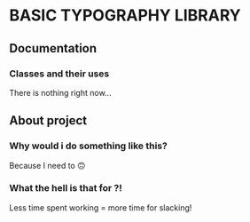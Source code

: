 # BASIC TYPOGRAPHY LIBRARY

## Documentation

### Classes and their uses
There is nothing right now...



## About project

### Why would i do something like this?
Because I need to 🙃

### What the hell is that for ?!
Less time spent working = more time for slacking!